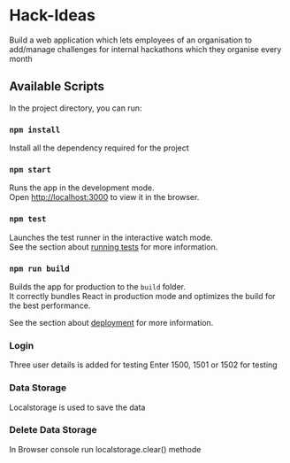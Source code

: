 # Hack-Ideas
Build a web application which lets employees of an organisation to add/manage challenges for internal hackathons which they organise every month


## Available Scripts

In the project directory, you can run:
### `npm install`
Install all the dependency required for the project

### `npm start`

Runs the app in the development mode.<br>
Open [http://localhost:3000](http://localhost:3000) to view it in the browser.

### `npm test`

Launches the test runner in the interactive watch mode.<br>
See the section about [running tests](https://facebook.github.io/create-react-app/docs/running-tests) for more information.

### `npm run build`

Builds the app for production to the `build` folder.<br>
It correctly bundles React in production mode and optimizes the build for the best performance.


See the section about [deployment](https://facebook.github.io/create-react-app/docs/deployment) for more information.


### Login

Three user details is added for testing
Enter 1500, 1501 or 1502 for testing

### Data Storage

Localstorage is used to save the data


### Delete Data Storage

In Browser console run localstorage.clear() methode
